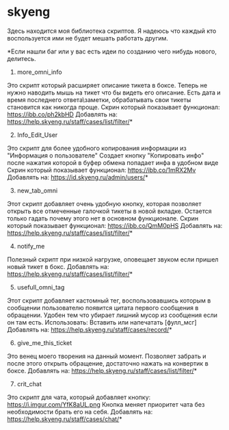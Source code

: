 # skyeng
Здесь находится моя библиотека скриптов.
Я надеюсь что каждый кто воспользуется ими не будет мешать работать другим.

*Если нашли баг
или у вас есть идеи по созданию чего нибудь нового, делитесь.

1. more_omni_info

Это скрипт который расширяет описание тикета в боксе. Теперь не нужно наводить мышь на тикет что бы видеть его описание.
Есть дата и время последнего ответа\заметки, обрабатывать свои тикеты становится как никогда проще.
Скрин который показывает функционал: https://ibb.co/ph2kbHD
Добавлять на: https://help.skyeng.ru/staff/cases/list/filter/*

2. Info_Edit_User

Это скрипт для более удобного копирования информации из "Информация о пользователе"
Создает кнопку "Копировать инфо" после нажатия которой в буфер обмена попадает инфа в удобном виде
Скрин который показывает функционал: https://ibb.co/1mRX2Mv
Добавлять на: https://id.skyeng.ru/admin/users/*

3. new_tab_omni

Этот скрипт добавляет очень удобную кнопку, которая позволяет открыть все отмеченные галочкой тикеты в новой вкладке.
Остается только гадать почему этого нет в основном функционале.
Скрин который показывает функционал: https://ibb.co/QmM0pHS
Добавлять на: https://help.skyeng.ru/staff/cases/list/filter/*

4. notify_me

Полезный скрипт при низкой нагрузке, оповещает звуком если пришел новый тикет в бокс.
Добавлять на: https://help.skyeng.ru/staff/cases/list/filter/*

5. usefull_omni_tag

Этот скрипт добавляет кастомный тег, воспользовавшись которым в сообщении пользователю появится цитата первого сообщения в обращении.
Удобен тем что убирает лишний мусор из сообщения если он там есть.
Использовать: Вставить или напечатать [фулл_мсг]
Добавлять на: https://help.skyeng.ru/staff/cases/record/*

6. give_me_this_ticket

Это венец моего творения на данный момент. 
Позволяет забрать и после этого открыть обращение, достаточно нажать на конвертик в боксе.
Добавлять на: https://help.skyeng.ru/staff/cases/list/filter/*

7. crit_chat

Это скрипт для чата, который добавляет кнопку: https://i.imgur.com/YfK8aUL.png
Кнопка меняет приоритет чата без необходимости брать его на себя.
Добавлять на: https://help.skyeng.ru/staff/cases/chat/*

